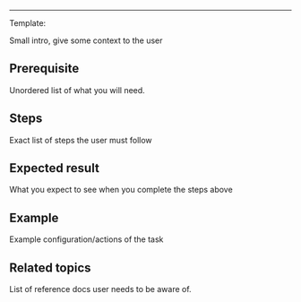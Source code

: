 <!--
title: "Remove an Agent from a Space in the Cloud"
sidebar_label: "Remove an Agent from a Space in the Cloud"
custom_edit_url: "https://github.com/netdata/netdata/blob/master/docs/tasks/general-configuration/unclaim-an-agent-from-a-space-in-the-cloud.md"
sidebar_position: "13"
learn_status: "Published"
learn_topic_type: "Tasks"
learn_rel_path: "Operations"
learn_docs_purpose: "Instructions on how to remove a node from a Space in the cloud"
-->

**********************************************************************
Template:

Small intro, give some context to the user

## Prerequisite

Unordered list of what you will need. 

## Steps

Exact list of steps the user must follow

## Expected result

What you expect to see when you complete the steps above

## Example

Example configuration/actions of the task

## Related topics

List of reference docs user needs to be aware of.

